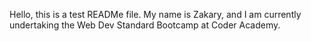 Hello, this is a test READMe file. My name is Zakary, and I am currently undertaking the Web Dev Standard Bootcamp at Coder Academy.
